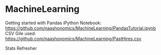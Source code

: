 # MachineLearning

Getting started with Pandas
iPython Notebook: https://github.com/naashonomics/MachineLearning/PandasTutorial.ipynb 
CSV Gile used: https://github.com/naashonomics/MachineLearning/PastHires.csv

Stats Refresher 

